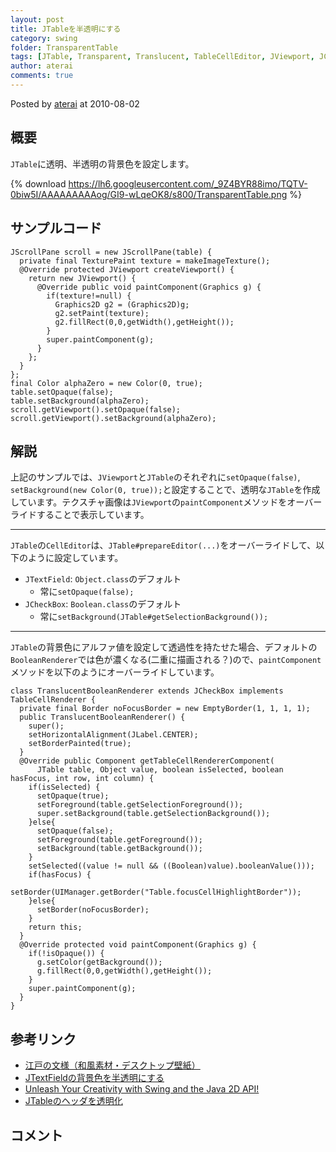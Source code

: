 ```yaml
---
layout: post
title: JTableを半透明にする
category: swing
folder: TransparentTable
tags: [JTable, Transparent, Translucent, TableCellEditor, JViewport, JCheckBox]
author: aterai
comments: true
---
```


Posted by [aterai](http://terai.xrea.jp/aterai.html) at 2010-08-02

## 概要
`JTable`に透明、半透明の背景色を設定します。

{% download https://lh6.googleusercontent.com/_9Z4BYR88imo/TQTV-0biw5I/AAAAAAAAAog/GI9-wLqeOK8/s800/TransparentTable.png %}

## サンプルコード
<pre class="prettyprint"><code>JScrollPane scroll = new JScrollPane(table) {
  private final TexturePaint texture = makeImageTexture();
  @Override protected JViewport createViewport() {
    return new JViewport() {
      @Override public void paintComponent(Graphics g) {
        if(texture!=null) {
          Graphics2D g2 = (Graphics2D)g;
          g2.setPaint(texture);
          g2.fillRect(0,0,getWidth(),getHeight());
        }
        super.paintComponent(g);
      }
    };
  }
};
final Color alphaZero = new Color(0, true);
table.setOpaque(false);
table.setBackground(alphaZero);
scroll.getViewport().setOpaque(false);
scroll.getViewport().setBackground(alphaZero);
</code></pre>

## 解説
上記のサンプルでは、`JViewport`と`JTable`のそれぞれに`setOpaque(false)`, `setBackground(new Color(0, true));`と設定することで、透明な`JTable`を作成しています。テクスチャ画像は`JViewport`の`paintComponent`メソッドをオーバーライドすることで表示しています。

- - - -
`JTable`の`CellEditor`は、`JTable#prepareEditor(...)`をオーバーライドして、以下のように設定しています。

- `JTextField`: `Object.class`のデフォルト
    - 常に`setOpaque(false);`
- `JCheckBox`: `Boolean.class`のデフォルト
    - 常に`setBackground(JTable#getSelectionBackground());`

<!-- dummy comment line for breaking list -->

- - - -
`JTable`の背景色にアルファ値を設定して透過性を持たせた場合、デフォルトの`BooleanRenderer`では色が濃くなる(二重に描画される？)ので、`paintComponent`メソッドを以下のようにオーバーライドしています。

<pre class="prettyprint"><code>class TranslucentBooleanRenderer extends JCheckBox implements TableCellRenderer {
  private final Border noFocusBorder = new EmptyBorder(1, 1, 1, 1);
  public TranslucentBooleanRenderer() {
    super();
    setHorizontalAlignment(JLabel.CENTER);
    setBorderPainted(true);
  }
  @Override public Component getTableCellRendererComponent(
      JTable table, Object value, boolean isSelected, boolean hasFocus, int row, int column) {
    if(isSelected) {
      setOpaque(true);
      setForeground(table.getSelectionForeground());
      super.setBackground(table.getSelectionBackground());
    }else{
      setOpaque(false);
      setForeground(table.getForeground());
      setBackground(table.getBackground());
    }
    setSelected((value != null &amp;&amp; ((Boolean)value).booleanValue()));
    if(hasFocus) {
      setBorder(UIManager.getBorder("Table.focusCellHighlightBorder"));
    }else{
      setBorder(noFocusBorder);
    }
    return this;
  }
  @Override protected void paintComponent(Graphics g) {
    if(!isOpaque()) {
      g.setColor(getBackground());
      g.fillRect(0,0,getWidth(),getHeight());
    }
    super.paintComponent(g);
  }
}
</code></pre>

## 参考リンク
- [江戸の文様（和風素材・デスクトップ壁紙）](http://www.viva-edo.com/komon/edokomon.html)
- [JTextFieldの背景色を半透明にする](http://terai.xrea.jp/Swing/TranslucentTextField.html)
- [Unleash Your Creativity with Swing and the Java 2D API!](http://web.archive.org/web/20091205092230/http://java.sun.com/products/jfc/tsc/articles/swing2d/index.html)
- [JTableのヘッダを透明化](http://terai.xrea.jp/Swing/TransparentTableHeader.html)

<!-- dummy comment line for breaking list -->

## コメント
